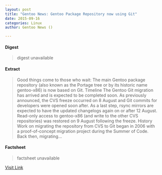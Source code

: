 ```yaml
---
layout: post
title: "Gentoo News: Gentoo Package Repository now using Git"
date: 2015-09-16
categories: Linux
author: Gentoo News ()

---
```



#### Digest
>digest unavailable

#### Extract
>Good things come to those who wait: The main Gentoo package repository (also known as the Portage tree or by its historic name gentoo-x86) is now based on Git. Timeline The Gentoo Git migration has arrived and is expected to be completed soon. As previously announced, the CVS freeze occurred on 8 August and Git commits for developers were opened soon after. As a last step, rsync mirrors are expected to have the updated changelogs again on or after 12 August. Read-only access to gentoo-x86 (and write to the other CVS repositories) was restored on 9 August following the freeze. History Work on migrating the repository from CVS to Git began in 2006 with a proof-of-concept migration project during the Summer of Code. Back then, migrating...

#### Factsheet
>factsheet unavailable

[Visit Link](https://www.gentoo.org/news/2015/08/12/git-migration.html)


